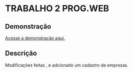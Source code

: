 # TRABALHO 2 PROG.WEB
## Demonstração

[Acesse a demonstração aqui.](http://immense-basin-00390.herokuapp.com/index.php)

## Descrição

Modificações feitas , e adcionado um cadastro de empresas.

